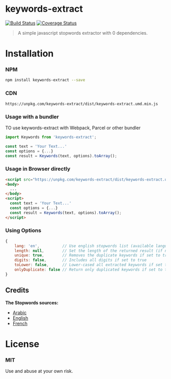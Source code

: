 # keywords-extract 
[![Build Status](https://travis-ci.com/AmineYagoub/keywords-extract.svg?branch=master)](https://travis-ci.com/AmineYagoub/keywords-extract)
[![Coverage Status](https://coveralls.io/repos/github/AmineYagoub/keywords-extract/badge.svg?branch=master)](https://coveralls.io/github/AmineYagoub/keywords-extract?branch=master)
> A simple javascript stopwords extractor with 0 dependencies.
# Installation

### NPM

```bash
npm install keywords-extract --save
```

### CDN
`https://unpkg.com/keywords-extract/dist/keywords-extract.umd.min.js`

### Usage with a bundler
TO use keywords-extract with Webpack, Parcel or other bundler

```js
import Keywords from 'keywords-extract';

const text = 'Your Text...'
const options = {...}
const result = Keywords(text, options).toArray();
```

### Usage in Browser directly
```html
<script src="https://unpkg.com/keywords-extract/dist/keywords-extract.umd.min.js"></script>
<body>
  ...
</body>
<script>
  const text = 'Your Text...'
  const options = {...}
  const result = Keywords(text, options).toArray();
</script>
```
### Using Options
```javascript
{
    lang: 'en',          // Use english stopwords list (available languages: ar, en, fr)
    length: null,        // Set the length of the returned result (if null return all result)
    unique: true,        // Removes the duplicate keywords if set to true
    digits: false,       // Includes all digits if set to true
    toLower: false,      // Lower-cased all extracted keywords if set to true
    onlyDuplicate: false // Return only duplicated keywords if set to true
}
```
## Credits

**The Stopwords sources:**

- [Arabic](https://github.com/6/stopwords-json)
- [English](https://dev.mysql.com/doc/refman/8.0/en/fulltext-stopwords.html)
- [French](https://github.com/6/stopwords-json)

# License

### MIT

Use and abuse at your own risk.